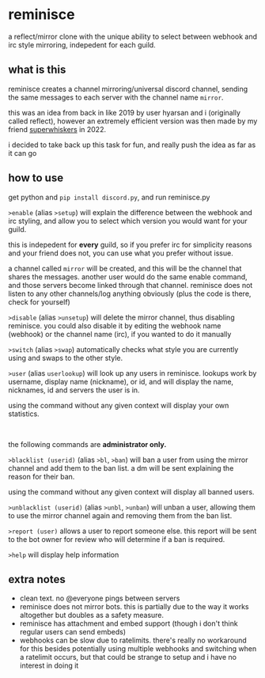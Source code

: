 # reminisce
a reflect/mirror clone with the unique ability to select between webhook and irc style mirroring, indepedent for each guild.

## what is this
reminisce creates a channel mirroring/universal discord channel, sending the same messages to each server with the channel name `mirror`. 

this was an idea from back in like 2019 by user hyarsan and i (originally called reflect), however an extremely efficient version was then made by my friend [superwhiskers](https://github.com/superwhiskers/mirror) in 2022.

i decided to take back up this task for fun, and really push the idea as far as it can go

## how to use
get python and `pip install discord.py`, and run reminisce.py

`>enable` (alias `>setup`) will explain the difference between the webhook and irc styling, and allow you to select which version you would want for your guild.

this is indepedent for **every** guild, so if you prefer irc for simplicity reasons and your friend does not, you can use what you prefer without issue.

a channel called `mirror` will be created, and this will be the channel that shares the messages. another user would do the same enable command, and those servers become linked through that channel. reminisce does not listen to any other channels/log anything obviously (plus the code is there, check for yourself)

`>disable`  (alias `>unsetup`) will delete the mirror channel, thus disabling reminisce. you could also disable it by editing the webhook name (webhook) or the channel name (irc), if you wanted to do it manually

`>switch` (alias `>swap`) automatically checks what style you are currently using and swaps to the other style.

`>user` (alias `userlookup`) will look up any users in reminisce. lookups work by username, display name (nickname), or id, and will display the name, nicknames, id and servers the user is in.

using the command without any given context will display your own statistics.

<br/>

the following commands are **administrator only.**

`>blacklist (userid)` (alias `>bl`, `>ban`) will ban a user from using the mirror channel and add them to the ban list. a dm will be sent explaining the reason for their ban.

using the command without any given context will display all banned users.

`>unblacklist (userid)` (alias `>unbl`, `>unban`) will unban a user, allowing them to use the mirror channel again and removing them from the ban list.

`>report (user)` allows a user to report someone else. this report will be sent to the bot owner for review who will determine if a ban is required.

`>help` will display help information

## extra notes
- clean text. no @everyone pings between servers
- reminisce does not mirror bots. this is partially due to the way it works altogether but doubles as a safety measure.
- reminisce has attachment and embed support (though i don't think regular users can send embeds)
- webhooks can be slow due to ratelimits. there's really no workaround for this besides potentially using multiple webhooks and switching when a ratelimit occurs, but that could be strange to setup and i have no interest in doing it
